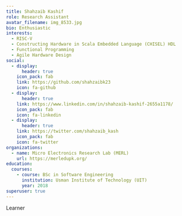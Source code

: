 ```yaml
---
title: Shahzaib Kashif
role: Research Assistant
avatar_filename: img_8533.jpg
bio: Enthusiastic
interests:
  - RISC-V
  - Constructing Hardware in Scala Embedded Language (CHISEL) HDL
  - Functional Programming
  - Agile Hardware Design
social:
  - display:
      header: true
    icon_pack: fab
    link: https://github.com/shahzaibk23
    icon: fa-github
  - display:
      header: true
    link: https://www.linkedin.com/in/shahzaib-kashif-2655a1178/
    icon_pack: fab
    icon: fa-linkedin
  - display:
      header: true
    link: https://twitter.com/shahzaib_kash
    icon_pack: fab
    icon: fa-twitter
organizations:
  - name: Micro Electronics Research Lab (MERL)
    url: https://merledupk.org/
education:
  courses:
    - course: BSc in Software Engineering
      institution: Usman Institute of Technology (UIT)
      year: 2018
superuser: true
---
```

L﻿earner